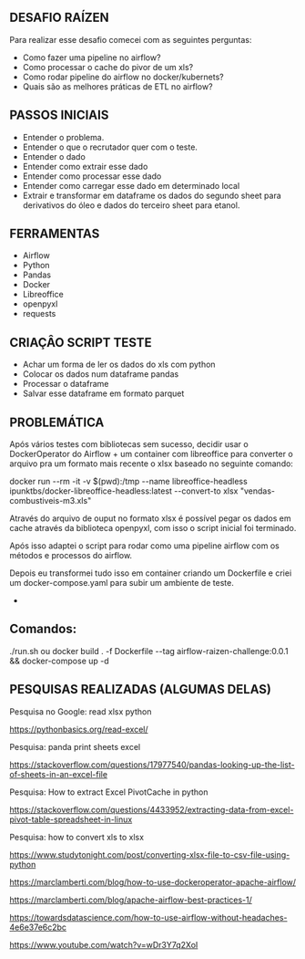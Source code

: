 ## DESAFIO RAÍZEN

Para realizar esse desafio comecei com as seguintes perguntas:
 - Como fazer uma pipeline no airflow?
 - Como processar o cache do pivor de um xls?
 - Como rodar pipeline do airflow no docker/kubernets?
 - Quais são as melhores práticas de ETL no airflow?

## PASSOS INICIAIS

 - Entender o problema.
 - Entender o que o recrutador quer com o teste.
 - Entender o dado
 - Entender como extrair esse dado
 - Entender como processar esse dado
 - Entender como carregar esse dado em determinado local
 - Extrair e transformar em dataframe os dados do segundo sheet para   
   derivativos do óleo e dados do terceiro sheet para etanol.

## FERRAMENTAS

 - Airflow
 - Python
 - Pandas
 - Docker
 - Libreoffice
 - openpyxl
 - requests

## CRIAÇÂO SCRIPT TESTE

 - Achar um forma de ler os dados do xls com python
 - Colocar os dados num dataframe pandas
 - Processar o dataframe
 - Salvar esse dataframe em formato parquet

## PROBLEMÁTICA

Após vários testes com bibliotecas sem sucesso, decidir usar o DockerOperator do Airflow + um container com libreoffice para converter o arquivo pra um formato mais recente o xlsx baseado no seguinte comando:

docker run --rm -it -v $(pwd):/tmp --name libreoffice-headless ipunktbs/docker-libreoffice-headless:latest --convert-to xlsx "vendas-combustiveis-m3.xls"

  

Através do arquivo de ouput no formato xlsx é possível pegar os dados em cache através da biblioteca openpyxl, com isso o script inicial foi terminado.

Após isso adaptei o script para rodar como uma pipeline airflow com os métodos e processos do airflow.

Depois eu transformei tudo isso em container criando um Dockerfile e criei um docker-compose.yaml para subir um ambiente de teste.

  

 - 

## Comandos:
./run.sh 
ou 
docker build . -f Dockerfile --tag airflow-raizen-challenge:0.0.1 && docker-compose up -d

## PESQUISAS REALIZADAS (ALGUMAS DELAS)

Pesquisa no Google: read xlsx python

https://pythonbasics.org/read-excel/

Pesquisa: panda print sheets excel

https://stackoverflow.com/questions/17977540/pandas-looking-up-the-list-of-sheets-in-an-excel-file

Pesquisa: How to extract Excel PivotCache in python

https://stackoverflow.com/questions/4433952/extracting-data-from-excel-pivot-table-spreadsheet-in-linux

Pesquisa: how to convert xls to xlsx

https://www.studytonight.com/post/converting-xlsx-file-to-csv-file-using-python

https://marclamberti.com/blog/how-to-use-dockeroperator-apache-airflow/

https://marclamberti.com/blog/apache-airflow-best-practices-1/

https://towardsdatascience.com/how-to-use-airflow-without-headaches-4e6e37e6c2bc

https://www.youtube.com/watch?v=wDr3Y7q2XoI
